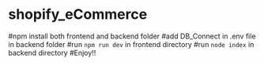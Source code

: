 # shopify_eCommerce
#npm install both frontend and backend folder
#add DB_Connect in .env file in backend folder
#run `npm run dev` in frontend directory
#run `node index` in backend directory
#Enjoy!!
